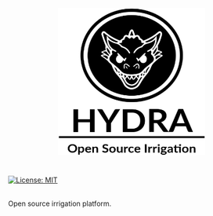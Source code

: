<p align="center">
  <img width="300" height="300" src="./images/hydra_logo.png">
</p>

#
[![License: MIT](https://img.shields.io/badge/License-MIT-yellow.svg)](https://opensource.org/licenses/MIT) 

</br>
Open source irrigation platform.
